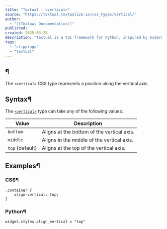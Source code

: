 ```yaml
---
title: "Textual - <vertical>"
source: "https://textual.textualize.io/css_types/vertical/"
author:
  - "[[Textual Documentation]]"
published:
created: 2025-03-28
description: "Textual is a TUI framework for Python, inspired by modern web development."
tags:
  - "clippings"
  - "textual"
---
```

## <vertical>¶

The `<vertical>` CSS type represents a position along the vertical axis.

## Syntax¶

The [`<vertical>`](https://textual.textualize.io/css_types/vertical/) type can take any of the following values:

| Value | Description |
| --- | --- |
| `bottom` | Aligns at the bottom of the vertical axis. |
| `middle` | Aligns in the middle of the vertical axis. |
| `top` (default) | Aligns at the top of the vertical axis. |

## Examples¶

### CSS¶

```
.container {
    align-vertical: top;
}
```

### Python¶

```
widget.styles.align_vertical = "top"
```